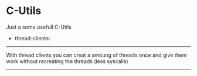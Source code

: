 C-Utils
========

Just a some usefull C-Utils

+ thread-clients:
--- 
With thread clients you can creat a amoung of threads once
and give them work without recreating the threads (less syscalls)

---

